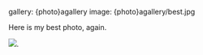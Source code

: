 
gallery: {photo}agallery
image: {photo}agallery/best.jpg

Here is my best photo, again.

![]({photo}agallery/best.jpg).
